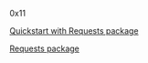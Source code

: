 0x11

[Quickstart with Requests package](https://requests.readthedocs.io/en/latest/)

[Requests package](https://pypi.org/project/requests/)
